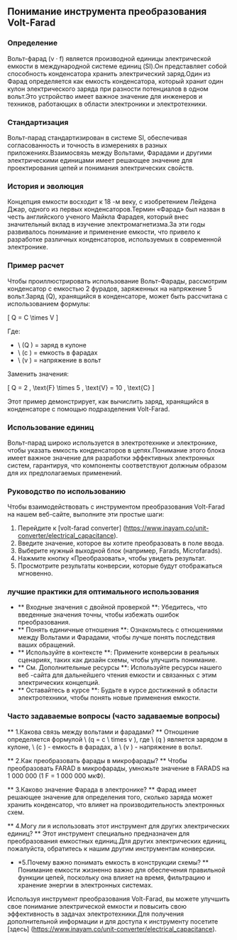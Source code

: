 ## Понимание инструмента преобразования Volt-Farad

### Определение
Вольт-фарад (v · f) является производной единицы электрической емкости в международной системе единиц (SI).Он представляет собой способность конденсатора хранить электрический заряд.Один из Фарад определяется как емкость конденсатора, который хранит один кулон электрического заряда при разности потенциалов в одном вольт.Это устройство имеет важное значение для инженеров и техников, работающих в области электроники и электротехники.

### Стандартизация
Вольт-парад стандартизирован в системе SI, обеспечивая согласованность и точность в измерениях в разных приложениях.Взаимосвязь между Вольтами, Фарадами и другими электрическими единицами имеет решающее значение для проектирования цепей и понимания электрических свойств.

### История и эволюция
Концепция емкости восходит к 18 -м веку, с изобретением Лейдена Джар, одного из первых конденсаторов.Термин «Фарад» был назван в честь английского ученого Майкла Фарадея, который внес значительный вклад в изучение электромагнетизма.За эти годы развивалось понимание и применение емкости, что привело к разработке различных конденсаторов, используемых в современной электронике.

### Пример расчет
Чтобы проиллюстрировать использование Вольт-Фарады, рассмотрим конденсатор с емкостью 2 фурадов, заряженных на напряжение 5 вольт.Заряд (Q), хранящийся в конденсаторе, может быть рассчитана с использованием формулы:

\[ Q = C \times V \]

Где:
- \ (Q \) = заряд в кулоне
- \ (c \) = емкость в фарадах
- \ (v \) = напряжение в вольт

Заменить значения:

\[ Q = 2 \, \text{F} \times 5 \, \text{V} = 10 \, \text{C} \]

Этот пример демонстрирует, как вычислить заряд, хранящийся в конденсаторе с помощью подразделения Volt-Farad.

### Использование единиц
Вольт-парад широко используется в электротехнике и электронике, чтобы указать емкость конденсаторов в цепях.Понимание этого блока имеет важное значение для разработки эффективных электронных систем, гарантируя, что компоненты соответствуют должным образом для их предполагаемых применений.

### Руководство по использованию
Чтобы взаимодействовать с инструментом преобразования Volt-Farad на нашем веб-сайте, выполните эти простые шаги:
1. Перейдите к [volt-farad converter] (https://www.inayam.co/unit-converter/electrical_capacitance).
2. Введите значение, которое вы хотите преобразовать в поле ввода.
3. Выберите нужный выходной блок (например, Farads, Microfarads).
4. Нажмите кнопку «Преобразовать», чтобы увидеть результат.
5. Просмотрите результаты конверсии, которые будут отображаться мгновенно.

### лучшие практики для оптимального использования
- ** Входные значения с двойной проверкой **: Убедитесь, что введенные значения точны, чтобы избежать ошибок преобразования.
- ** Понять единичные отношения **: Ознакомьтесь с отношениями между Вольтами и Фарадами, чтобы лучше понять последствия ваших обращений.
- ** Используйте в контексте **: Примените конверсии в реальных сценариях, таких как дизайн схемы, чтобы улучшить понимание.
- ** См. Дополнительные ресурсы **: Используйте ресурсы нашего веб -сайта для дальнейшего чтения емкости и связанных с этим электрических концепций.
- ** Оставайтесь в курсе **: Будьте в курсе достижений в области электротехники, чтобы понять новые применения емкости.

### Часто задаваемые вопросы (часто задаваемые вопросы)

** 1.Какова связь между вольтами и фарадами? **
Отношение определяется формулой \ (q = c \ times v \), где \ (q \) является зарядом в кулоне, \ (c \) - емкость в фарадах, а \ (v \) - напряжение в вольт.

** 2.Как преобразовать фарады в микрофарады? **
Чтобы преобразовать FARAD в микрофарады, умножьте значение в FARADS на 1 000 000 (1 F = 1 000 000 мкФ).

** 3.Каково значение Фарада в электронике? **
Фарад имеет решающее значение для определения того, сколько заряда может хранить конденсатор, что влияет на производительность электронных схем.

** 4.Могу ли я использовать этот инструмент для других электрических единиц? **
Этот инструмент специально предназначен для преобразования емкостных единиц.Для других электрических единиц, пожалуйста, обратитесь к нашим другим инструментам конверсии.

* *5.Почему важно понимать емкость в конструкции схемы? **
Понимание емкости жизненно важно для обеспечения правильной функции цепей, поскольку она влияет на время, фильтрацию и хранение энергии в электронных системах.

Используя инструмент преобразования Volt-Farad, вы можете улучшить свое понимание электрической емкости и повысить свою эффективность в задачах электротехники.Для получения дополнительной информации и для доступа к инструменту посетите [здесь] (https://www.inayam.co/unit-converter/electrical_capacitance).